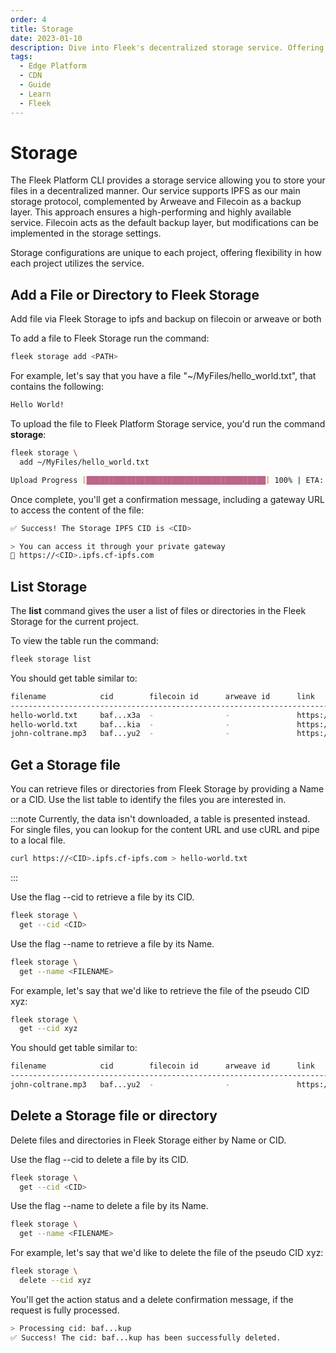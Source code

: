 ```yaml
---
order: 4
title: Storage
date: 2023-01-10
description: Dive into Fleek's decentralized storage service. Offering support for IPFS, Arweave, and Filecoin, Fleek ensures high availability and performance..
tags:
  - Edge Platform
  - CDN
  - Guide
  - Learn
  - Fleek
---
```


# Storage

The Fleek Platform CLI provides a storage service allowing you to store your files in a decentralized manner. Our service supports IPFS as our main storage protocol, complemented by Arweave and Filecoin as a backup layer. This approach ensures a high-performing and highly available service. Filecoin acts as the default backup layer, but modifications can be implemented in the storage settings.

Storage configurations are unique to each project, offering flexibility in how each project utilizes the service.

## Add a File or Directory to Fleek Storage

Add file via Fleek Storage to ipfs and backup on filecoin or arweave or both

To add a file to Fleek Storage run the command:

```sh
fleek storage add <PATH>
```

For example, let's say that you have a file "~/MyFiles/hello_world.txt", that contains the following:

```sh
Hello World!
```

To upload the file to Fleek Platform Storage service, you'd run the command **storage**:

```sh
fleek storage \
  add ~/MyFiles/hello_world.txt
```

```sh
Upload Progress [████████████████████████████████████████] 100% | ETA: 0s
```

Once complete, you'll get a confirmation message, including a gateway URL to access the content of the file:

```sh
✅ Success! The Storage IPFS CID is <CID>

> You can access it through your private gateway
🔗 https://<CID>.ipfs.cf-ipfs.com
```

## List Storage

The **list** command gives the user a list of files or directories in the Fleek Storage for the current project.

To view the table run the command:

```sh
fleek storage list
```

You should get table similar to:

```sh
filename            cid        filecoin id      arweave id      link
----------------------------------------------------------------------------------------------------
hello-world.txt     baf...x3a  -                -               https://<CID>.ipfs.cf-ipfs.com
hello-world.txt     baf...kia  -                -               https://<CID>.ipfs.cf-ipfs.com
john-coltrane.mp3   baf...yu2  -                -               https://<CID>.custom-domain.xyz
```

## Get a Storage file

You can retrieve files or directories from Fleek Storage by providing a Name or a CID. Use the list table to identify the files you are interested in.

:::note
Currently, the data isn't downloaded, a table is presented instead. For single files, you can lookup for the content URL and use cURL and pipe to a local file.

```sh
curl https://<CID>.ipfs.cf-ipfs.com > hello-world.txt
```

:::

Use the flag --cid to retrieve a file by its CID.

```sh
fleek storage \
  get --cid <CID>
```

Use the flag --name to retrieve a file by its Name.

```sh
fleek storage \
  get --name <FILENAME>
```

For example, let's say that we'd like to retrieve the file of the pseudo CID xyz:

```sh
fleek storage \
  get --cid xyz
```

You should get table similar to:

```sh
filename            cid        filecoin id      arweave id      link
----------------------------------------------------------------------------------------------------
john-coltrane.mp3   baf...yu2  -                -               https://<CID>.custom-domain.xyz
```

## Delete a Storage file or directory

Delete files and directories in Fleek Storage either by Name or CID.

Use the flag --cid to delete a file by its CID.

```sh
fleek storage \
  get --cid <CID>
```

Use the flag --name to delete a file by its Name.

```sh
fleek storage \
  get --name <FILENAME>
```

For example, let's say that we'd like to delete the file of the pseudo CID xyz:

```sh
fleek storage \
  delete --cid xyz
```

You'll get the action status and a delete confirmation message, if the request is fully processed.

```sh
> Processing cid: baf...kup
✅ Success! The cid: baf...kup has been successfully deleted.
```
